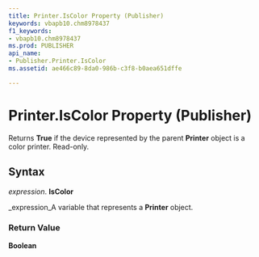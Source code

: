 ```yaml
---
title: Printer.IsColor Property (Publisher)
keywords: vbapb10.chm8978437
f1_keywords:
- vbapb10.chm8978437
ms.prod: PUBLISHER
api_name:
- Publisher.Printer.IsColor
ms.assetid: ae466c89-8da0-986b-c3f8-b0aea651dffe

---
```



# Printer.IsColor Property (Publisher)

Returns  **True** if the device represented by the parent **Printer** object is a color printer. Read-only.


## Syntax

 _expression_. **IsColor**

 _expression_A variable that represents a  **Printer** object.


### Return Value

 **Boolean**


